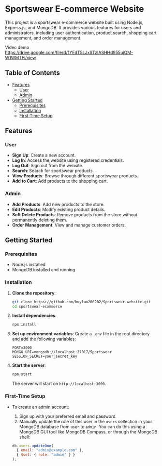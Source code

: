# Sportswear E-commerce Website

This project is a sportswear e-commerce website built using Node.js, Express.js, and MongoDB. It provides various features for users and administrators, including user authentication, product search, shopping cart management, and order management.

Video demo https://drive.google.com/file/d/1YEdT5LJxSTzIASHHd955ujQM-W1WMTFi/view

## Table of Contents

- [Features](#features)
  - [User](#user)
  - [Admin](#admin)
- [Getting Started](#getting-started)
  - [Prerequisites](#prerequisites)
  - [Installation](#installation)
  - [First-Time Setup](#first-time-setup)

## Features

### User
- **Sign Up**: Create a new account.
- **Log In**: Access the website using registered credentials.
- **Log Out**: Sign out from the website.
- **Search**: Search for sportswear products.
- **View Products**: Browse through different sportswear products.
- **Add to Cart**: Add products to the shopping cart.

### Admin
- **Add Products**: Add new products to the store.
- **Edit Products**: Modify existing product details.
- **Soft Delete Products**: Remove products from the store without permanently deleting them.
- **Order Management**: View and manage customer orders.

## Getting Started

### Prerequisites

- Node.js installed
- MongoDB installed and running

### Installation

1. **Clone the repository**:
    ```sh
    git clone https://github.com/huyluu200202/Sportswear-website.git
    cd sportswear-ecommerce
    ```

2. **Install dependencies**:
    ```sh
    npm install
    ```

3. **Set up environment variables**:
    Create a `.env` file in the root directory and add the following variables:
    ```
    PORT=3000
    MONGO_URI=mongodb://localhost:27017/Sportswear
    SESSION_SECRET=your_secret_key
    ```

4. **Start the server**:
    ```sh
    npm start
    ```

    The server will start on `http://localhost:3000`.

### First-Time Setup

- To create an admin account:
  1. Sign up with your preferred email and password.
  2. Manually update the role of this user in the `users` collection in your MongoDB database from `user` to `admin`. You can do this using a MongoDB GUI tool like MongoDB Compass, or through the MongoDB shell:

    ```js
    db.users.updateOne(
      { email: "admin@example.com" },
      { $set: { role: "admin" } }
    );
    ```
